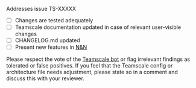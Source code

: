 Addresses issue TS-XXXXX

- [ ] Changes are tested adequately
- [ ] Teamscale documentation updated in case of relevant user-visible changes
- [ ] CHANGELOG.md updated
- [ ] Present new features in [N&N](https://wiki.cqse.eu/pages/viewpage.action?pageId=689566)

Please respect the vote of the [Teamscale bot](https://cqse.teamscale.io/) or flag irrelevant findings as tolerated or
false positives. If you feel that the Teamscale config or architecture file needs adjustment, please state so in a
comment and discuss this with your reviewer.

